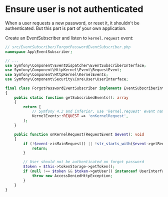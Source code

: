 # Ensure user is not authenticated

When a user requests a new password, or reset it, it shouldn't be authenticated. But this part is part of your own
application.

Create an EventSubscriber and listen to `kernel.request` event:

```php
// src/EventSubscriber/ForgotPasswordEventSubscriber.php
namespace App\EventSubscriber;

// ...
use Symfony\Component\EventDispatcher\EventSubscriberInterface;
use Symfony\Component\HttpKernel\Event\RequestEvent;
use Symfony\Component\HttpKernel\KernelEvents;
use Symfony\Component\Security\Core\User\UserInterface;

final class ForgotPasswordEventSubscriber implements EventSubscriberInterface
{
    public static function getSubscribedEvents(): array
    {
        return [
            // Symfony 4.3 and inferior, use 'kernel.request' event name
            KernelEvents::REQUEST => 'onKernelRequest',
        ];
    }

    public function onKernelRequest(RequestEvent $event): void
    {
        if (!$event->isMainRequest() || !str_starts_with($event->getRequest()->get('_route'), 'coop_tilleuls_forgot_password')) {
            return;
        }

        // User should not be authenticated on forgot password
        $token = $this->tokenStorage->getToken();
        if (null !== $token && $token->getUser() instanceof UserInterface) {
            throw new AccessDeniedHttpException;
        }
    }
}
```
